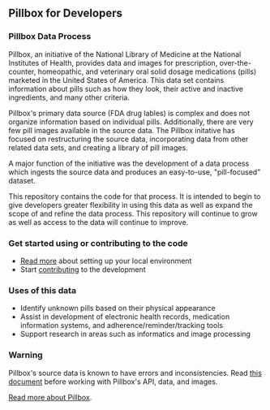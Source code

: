 ## Pillbox for Developers
### Pillbox Data Process

Pillbox, an initiative of the National Library of Medicine at the National Institutes of Health, provides data and images for prescription, over-the-counter, homeopathic, and veterinary oral solid dosage medications (pills) marketed in the United States of America. This data set contains information about pills such as how they look, their active and inactive ingredients, and many other criteria.

Pillbox's primary data source (FDA drug lables) is complex and does not organize information based on individual pills. Additionally, there are very few pill images available in the source data. The Pillbox initative has focused on restructuring the source data, incorporating data from other related data sets, and creating a library of pill images.

A major function of the initiative was the development of a data process which ingests the source data and produces an easy-to-use, "pill-focused" dataset.

This repository contains the code for that process. It is intended to begin to give developers greater flexibility in using this data as well as expand the scope of and refine the data process. This repository will continue to grow as well as access to the data will continue to improve.

### Get started using or contributing to the code

  - [Read more](https://github.com/HHS/pillbox-data-process/blob/master/documentation/SETUP.md) about setting up your local environment
  - Start [contributing](https://github.com/HHS/pillbox-data-process/blob/master/CONTRIBUTING.md) to the development

### Uses of this data

  - Identify unknown pills based on their physical appearance
  - Assist in development of electronic health records, medication information systems, and adherence/reminder/tracking tools
  - Support research in areas such as informatics and image processing

### Warning

Pillbox's source data is known to have errors and inconsistencies. Read [this document](https://github.com/developmentseed/pillbox-data-api/blob/updates/documentation/DATA.md) before working with Pillbox's API, data, and images.

[Read more about Pillbox](https://github.com/HHS/pillbox-data-process/blob/master/documentation/ABOUT.md).

